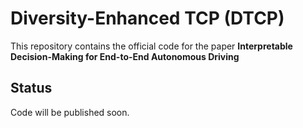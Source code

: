 # Diversity-Enhanced TCP (DTCP)

This repository contains the official code for the paper **Interpretable Decision-Making for End-to-End Autonomous Driving**


## Status

Code will be published soon.
